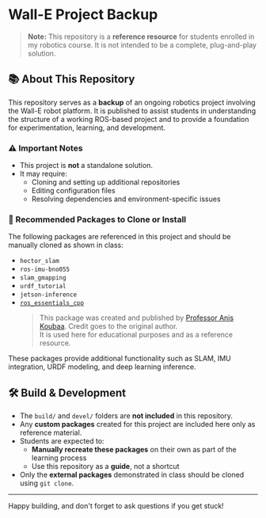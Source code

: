 # Wall-E Project Backup

> **Note:** This repository is a **reference resource** for students enrolled in my robotics course. It is not intended to be a complete, plug-and-play solution.

## 📚 About This Repository

This repository serves as a **backup** of an ongoing robotics project involving the Wall-E robot platform. It is published to assist students in understanding the structure of a working ROS-based project and to provide a foundation for experimentation, learning, and development.

### ⚠️ Important Notes

- This project is **not** a standalone solution.
- It may require:
  - Cloning and setting up additional repositories
  - Editing configuration files
  - Resolving dependencies and environment-specific issues

### 🧩 Recommended Packages to Clone or Install

The following packages are referenced in this project and should be manually cloned as shown in class:

- `hector_slam`
- `ros-imu-bno055`
- `slam_gmapping`
- `urdf_tutorial`
- `jetson-inference`
- [`ros_essentials_cpp`](https://github.com/aniskoubaa/ros_essentials_cpp)  
  > This package was created and published by [Professor Anis Koubaa](https://github.com/aniskoubaa). Credit goes to the original author.  
  > It is used here for educational purposes and as a reference resource.

These packages provide additional functionality such as SLAM, IMU integration, URDF modeling, and deep learning inference.

## 🛠️ Build & Development

- The `build/` and `devel/` folders are **not included** in this repository.
- Any **custom packages** created for this project are included here only as reference material.
- Students are expected to:
  - **Manually recreate these packages** on their own as part of the learning process
  - Use this repository as a **guide**, not a shortcut
- Only the **external packages** demonstrated in class should be cloned using `git clone`.

---

Happy building, and don't forget to ask questions if you get stuck!
